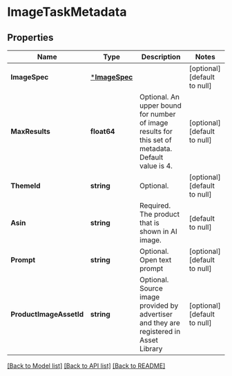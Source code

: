 # ImageTaskMetadata

## Properties
Name | Type | Description | Notes
------------ | ------------- | ------------- | -------------
**ImageSpec** | [***ImageSpec**](ImageSpec.md) |  | [optional] [default to null]
**MaxResults** | **float64** | Optional. An upper bound for number of image results for this set of metadata. Default value is 4. | [optional] [default to null]
**ThemeId** | **string** | Optional. | [optional] [default to null]
**Asin** | **string** | Required. The product that is shown in AI image. | [default to null]
**Prompt** | **string** | Optional. Open text prompt | [optional] [default to null]
**ProductImageAssetId** | **string** | Optional. Source image provided by advertiser and they are registered in Asset Library | [optional] [default to null]

[[Back to Model list]](../README.md#documentation-for-models) [[Back to API list]](../README.md#documentation-for-api-endpoints) [[Back to README]](../README.md)

